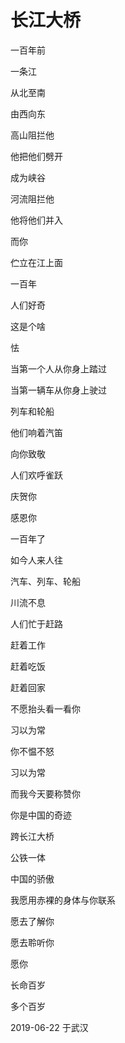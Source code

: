 # 长江大桥

一百年前

一条江

从北至南

由西向东

高山阻拦他

他把他们劈开

成为峡谷

河流阻拦他

他将他们并入



而你

伫立在江上面

一百年



人们好奇

这是个啥

怯



当第一个人从你身上踏过

当第一辆车从你身上驶过

列车和轮船

他们响着汽笛

向你致敬

人们欢呼雀跃

庆贺你

感恩你



一百年了

如今人来人往

汽车、列车、轮船

川流不息

人们忙于赶路

赶着工作

赶着吃饭

赶着回家

不愿抬头看一看你

习以为常

你不愠不怒

习以为常



而我今天要称赞你

你是中国的奇迹

跨长江大桥

公铁一体

中国的骄傲

我愿用赤裸的身体与你联系

愿去了解你

愿去聆听你

愿你

长命百岁

多个百岁




2019-06-22 于武汉
